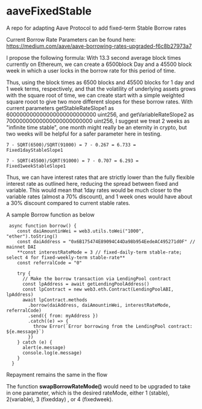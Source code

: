# aaveFixedStable
A repo for adapting Aave Protocol to add fixed-term Stable Borrow rates

Current Borrow Rate Parameters can be found here:
https://medium.com/aave/aave-borrowing-rates-upgraded-f6c8b27973a7

I propose the following formula:
With 13.3 second average block times currently on Ethereum, we can create a 6500block Day and a 45500 block week in which a user locks in the borrow rate for this period of time. 

Thus, using the block times as 6500 blocks and 45500 blocks for 1 day and 1 week terms, respectively, and that the volatility of underlying assets grows with the square root of time,  we can create start with a simple weighted square rooot to give two more different slopes for these borrow rates. 
With current parameters getStableRateSlope1 as 600000000000000000000000000 uint256, and getVariableRateSlope2 as 70000000000000000000000000 uint256, I suggest we treat 2 weeks as "infinite time stable", one month might really be an eternity in crypto, but two weeks will be helpful for a safer parameter here in testing.
```
7 - SQRT(6500)/SQRT(91000) = 7 - 0.267 = 6.733 =  Fixed1dayStableSlope1

7 - SQRT(45500)/SQRT(91000) = 7 - 0.707 = 6.293 =  Fixed1weekStableSlope1
```
Thus, we can have interest rates that are strictly lower than the fully flexible interest rate as outlined here, reducing the spread between fixed and variable. This would mean that 1day rates would be much closer to the variable rates (almost a 70% discount), and 1 week ones would have about a 30% discount compared to current stable rates.


A sample Borrow function as below 
```
 async function borrow() {
    const daiAmountinWei = web3.utils.toWei("1000", "ether").toString()
    const daiAddress = "0x6B175474E89094C44Da98b954EedeAC495271d0F" // mainnet DAI
    **const interestRateMode = 3 // fixed-daily-term stable-rate; select 4 for fixed-weekly-term stable-rate**
    const referralCode = "0"

    try {
      // Make the borrow transaction via LendingPool contract
      const lpAddress = await getLendingPoolAddress()
      const lpContract = new web3.eth.Contract(LendingPoolABI, lpAddress)
      await lpContract.methods
        .borrow(daiAddress, daiAmountinWei, interestRateMode, referralCode)
        .send({ from: myAddress })
        .catch((e) => {
          throw Error(`Error borrowing from the LendingPool contract: ${e.message}`)
        })
    } catch (e) {
      alert(e.message)
      console.log(e.message)
    }
  }
```

Repayment remains the same in the flow

The function **swapBorrowRateMode()** would need to be upgraded to take in one parameter, which is the desired rateMode, either 1 (stable), 2(variable), 3 (fixedday) , or 4 (fixedweek).


